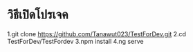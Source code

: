 # วิธีเปิดโปรเจค

1.git clone https://github.com/Tanawut023/TestForDev.git
2.cd TestForDev/TestFordev
3.npm install
4.ng serve
